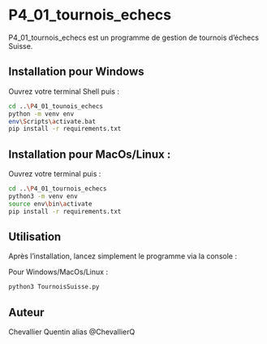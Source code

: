# P4_01_tournois_echecs

P4_01_tournois_echecs est un programme de gestion de tournois d’échecs Suisse.

## Installation pour Windows

Ouvrez votre terminal Shell puis :
```bash
cd ..\P4_01_tounois_echecs
python -m venv env
env\Scripts\activate.bat
pip install -r requirements.txt
```

## Installation pour MacOs/Linux : 

Ouvrez votre terminal puis :
```bash
cd ..\P4_01_tournois_echecs
python3 -m venv env
source env\bin\activate
pip install -r requirements.txt
```

## Utilisation

Après l’installation, lancez simplement le programme via la console :

Pour Windows/MacOs/Linux :
```bash
python3 TournoisSuisse.py
```

## Auteur 

Chevallier Quentin alias @ChevallierQ 

